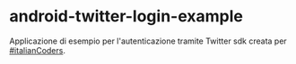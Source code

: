 # android-twitter-login-example
Applicazione di esempio per l'autenticazione tramite Twitter sdk creata per [#italianCoders](https://italiancoders.it/).
